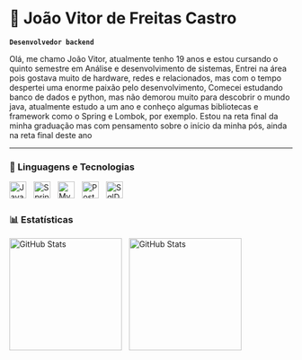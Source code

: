 # :bust_in_silhouette: João Vitor de Freitas Castro

**`Desenvolvedor backend`**

 Olá, me chamo João Vitor, atualmente tenho 19 anos e estou
 cursando o quinto semestre em Análise e desenvolvimento de
 sistemas, Entrei na área pois gostava muito de hardware, redes e
 relacionados, mas com o tempo despertei uma enorme paixão
 pelo desenvolvimento, Comecei estudando banco de dados e
 python, mas não demorou muito para descobrir o mundo java,
 atualmente estudo a um ano e conheço algumas bibliotecas e
 framework como o Spring e Lombok, por exemplo.
 Estou na reta final da minha graduação mas com pensamento
 sobre o início da minha pós, ainda na reta final deste ano

---
### 🤖 Linguagens e Tecnologias


<img 
    align="left" 
    alt="Java"
    title="Java" 
    width="30px" 
    style="padding-right: 10px;" 
    src="https://cdn.jsdelivr.net/gh/devicons/devicon@latest/icons/java/java-original-wordmark.svg" 
/>
<img 
    align="left" 
    alt="Spring" 
    title="Spring"
    width="30px" 
    style="padding-right: 10px;" 
    src="https://cdn.jsdelivr.net/gh/devicons/devicon@latest/icons/spring/spring-original-wordmark.svg" 
/>
<img 
    align="left" 
    alt="Mysql" 
    title="Mysql"
    width="30px" 
    style="padding-right: 10px;" 
    src="https://cdn.jsdelivr.net/gh/devicons/devicon@latest/icons/mysql/mysql-original.svg" 
/>
<img 
    align="left" 
    alt="Postgresql" 
    title="Postgresql"
    width="30px" 
    style="padding-right: 10px;" 
    src="https://cdn.jsdelivr.net/gh/devicons/devicon@latest/icons/postgresql/postgresql-original-wordmark.svg" 
/>
<img 
    align="left" 
    alt="SqlDev"
    title="SqlDev" 
    width="30px" 
    style="padding-right: 10px;" 
    src="https://cdn.jsdelivr.net/gh/devicons/devicon@latest/icons/sqldeveloper/sqldeveloper-original.svg" 
/>

<br/>
<br/>

### 📊 Estatísticas

<p>
  <img 
    align="left" 
    alt="GitHub Stats" 
    height="200" 
    style="padding-right: 10px;" 
    src="https://github-readme-stats.vercel.app/api?username=Joaocastro2&show_icons=true&theme=tokyonight&include_all_commits=true&locale=pt-br" 
  />

<img 
      align="left" 
      alt="GitHub Stats" 
      height="200" 
      src="https://github-readme-stats.vercel.app/api/top-langs/?username=Joaocastro2&theme=tokyonight&layout=compact&custom_title=Tecnologias&langs_count=9" 
  />

</p>
